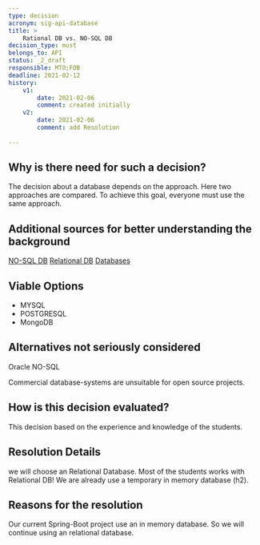 ```yaml
---
type: decision
acronym: sig-api-database
title: >
    Rational DB vs. NO-SQL DB
decision_type: must
belongs_to: API
status: _2_draft
responsible: MTO;FOB
deadline: 2021-02-12
history:
    v1:
        date: 2021-02-06
        comment: created initially
    v2:
        date: 2021-02-06
        comment: add Resolution
   
---
```


## Why is there need for such a decision?
The decision about a database depends on the approach. Here two approaches are compared. To achieve this goal, everyone must use the same approach.

## Additional sources for better understanding the background

[NO-SQL DB](https://www.bigdata-insider.de/was-ist-nosql-a-615718/)
[Relational DB](https://www.bigdata-insider.de/was-ist-eine-relationale-datenbank-a-643028/)
[Databases](https://www.geeksforgeeks.org/top-10-open-source-nosql-databases-in-2020/)

## Viable Options
* MYSQL
* POSTGRESQL
* MongoDB

## Alternatives not seriously considered
Oracle NO-SQL
  
Commercial database-systems are unsuitable for open source projects.

## How is this decision evaluated?

This decision based on the experience and knowledge of the students.
 
## Resolution Details

we will choose an Relational Database. Most of the students works with Relational DB! We are already use a temporary in memory database (h2).

## Reasons for the resolution

Our current Spring-Boot project use an in memory database. So we will continue using an relational database.

